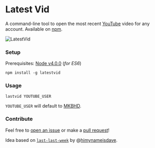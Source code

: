 # Latest Vid
A command-line tool to open the most recent [YouTube](http://youtube.com) video for any account. Available on [npm](https://www.npmjs.com/package/latestvid).

![LatestVid](http://i.imgur.com/JPtGUuE.gif)

### Setup
Prerequisites: [Node v4.0.0](https://nodejs.org/en/blog/release/v4.0.0/) (*for ES6*)
``` 
npm install -g latestvid
```

### Usage
```
lastvid YOUTUBE_USER
```
`YOUTUBE_USER` will default to [MKBHD](http://youtube.com/user/marquesbrownlee).

### Contribute

Feel free to [open an issue](https://github.com/kshvmdn/latestvid/issues) or make a [pull request](https://github.com/kshvmdn/latestvid/pulls)!

Idea based on [`last-last-week`](https://www.npmjs.com/package/last-last-week) by @[himynameisdave](https://github.com/himynameisdave).
